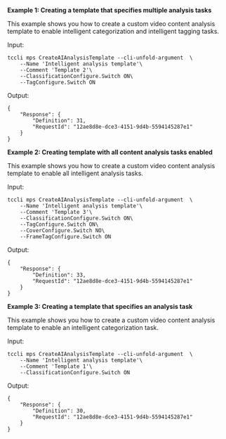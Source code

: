 **Example 1: Creating a template that specifies multiple analysis tasks**

This example shows you how to create a custom video content analysis template to enable intelligent categorization and intelligent tagging tasks.

Input: 

```
tccli mps CreateAIAnalysisTemplate --cli-unfold-argument  \
    --Name 'Intelligent analysis template'\
    --Comment 'Template 2'\
    --ClassificationConfigure.Switch ON\
    --TagConfigure.Switch ON
```

Output: 
```
{
    "Response": {
        "Definition": 31,
        "RequestId": "12ae8d8e-dce3-4151-9d4b-5594145287e1"
    }
}
```

**Example 2: Creating template with all content analysis tasks enabled**

This example shows you how to create a custom video content analysis template to enable all intelligent analysis tasks.

Input: 

```
tccli mps CreateAIAnalysisTemplate --cli-unfold-argument  \
    --Name 'Intelligent analysis template'\
    --Comment 'Template 3'\
    --ClassificationConfigure.Switch ON\
    --TagConfigure.Switch ON\
    --CoverConfigure.Switch NO\
    --FrameTagConfigure.Switch ON
```

Output: 
```
{
    "Response": {
        "Definition": 33,
        "RequestId": "12ae8d8e-dce3-4151-9d4b-5594145287e1"
    }
}
```

**Example 3: Creating a template that specifies an analysis task**

This example shows you how to create a custom video content analysis template to enable an intelligent categorization task.

Input: 

```
tccli mps CreateAIAnalysisTemplate --cli-unfold-argument  \
    --Name 'Intelligent analysis template'\
    --Comment 'Template 1'\
    --ClassificationConfigure.Switch ON
```

Output: 
```
{
    "Response": {
        "Definition": 30,
        "RequestId": "12ae8d8e-dce3-4151-9d4b-5594145287e1"
    }
}
```

